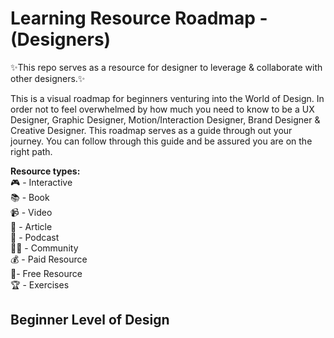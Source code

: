 # Learning Resource Roadmap - (Designers)
✨This repo serves as a resource for designer to leverage & collaborate with other designers.✨

This is a visual roadmap for beginners venturing into the World of Design. In order not to feel overwhelmed by how much you need to know to be a UX Designer, Graphic Designer, Motion/Interaction Designer, Brand Designer & Creative Designer. This roadmap serves as a guide through out your journey. You can follow through this guide and be assured you are on the right path. <br />

<b>Resource types:</b> <br />
🎮 - Interactive <br />
📚 - Book <br />
📹 - Video <br />
📝 - Article <br />
🎤 - Podcast <br />
👩‍💻 - Community <br />
💰 - Paid Resource <br />
🎁- Free Resource <br />
🏆 - Exercises <br />

## Beginner Level of Design 

